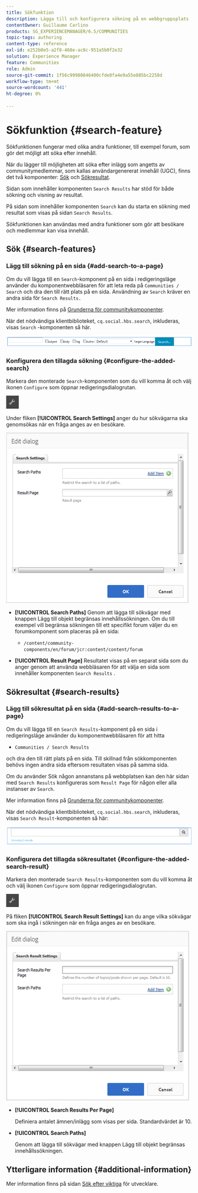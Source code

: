 ```yaml
---
title: Sökfunktion
description: Lägga till och konfigurera sökning på en webbgruppsplats
contentOwner: Guillaume Carlino
products: SG_EXPERIENCEMANAGER/6.5/COMMUNITIES
topic-tags: authoring
content-type: reference
exl-id: e252b0e5-a2f8-468e-ac8c-951a5b0f2e32
solution: Experience Manager
feature: Communities
role: Admin
source-git-commit: 1f56c99980846400cfde8fa4e9a55e885bc2258d
workflow-type: tm+mt
source-wordcount: '441'
ht-degree: 0%

---
```


# Sökfunktion {#search-feature}

Sökfunktionen fungerar med olika andra funktioner, till exempel forum, som gör det möjligt att söka efter innehåll.

När du lägger till möjligheten att söka efter inlägg som angetts av communitymedlemmar, som kallas användargenererat innehåll (UGC), finns det två komponenter: [Sök](#search) och [Sökresultat](#search-results).

Sidan som innehåller komponenten `Search Results` har stöd för både sökning och visning av resultat.

På sidan som innehåller komponenten `Search` kan du starta en sökning med resultat som visas på sidan `Search Results`.

Sökfunktionen kan användas med andra funktioner som gör att besökare och medlemmar kan visa innehåll.

## Sök {#search-features}

### Lägg till sökning på en sida {#add-search-to-a-page}

Om du vill lägga till en `Search`-komponent på en sida i redigeringsläge använder du komponentwebbläsaren för att leta reda på `Communities / Search` och dra den till rätt plats på en sida. Användning av `Search` kräver en andra sida för `Search Results.`

Mer information finns på [Grunderna för communitykomponenter](basics.md).

När det nödvändiga klientbiblioteket, `cq.social.hbs.search`, inkluderas, visas `Search` -komponenten så här.

![add-search](assets/add-search.png)

### Konfigurera den tillagda sökning {#configure-the-added-search}

Markera den monterade `Search`-komponenten som du vill komma åt och välj ikonen `Configure` som öppnar redigeringsdialogrutan.

![konfiguration](assets/configure-new.png)

Under fliken **[!UICONTROL Search Settings]** anger du hur sökvägarna ska genomsökas när en fråga anges av en besökare.

![sökinställningar](assets/search-settings.png)

* **[!UICONTROL Search Paths]**
Genom att lägga till sökvägar med knappen Lägg till objekt begränsas innehållssökningen. Om du till exempel vill begränsa sökningen till ett specifikt forum väljer du en forumkomponent som placeras på en sida:

   * `/content/community-components/en/forum/jcr:content/content/forum`

* **[!UICONTROL Result Page]**
Resultatet visas på en separat sida som du anger genom att använda webbläsaren för att välja en sida som innehåller komponenten `Search Results` .

## Sökresultat {#search-results}

### Lägg till sökresultat på en sida {#add-search-results-to-a-page}

Om du vill lägga till en `Search Results`-komponent på en sida i redigeringsläge använder du komponentwebbläsaren för att hitta

* `Communities / Search Results`

och dra den till rätt plats på en sida. Till skillnad från sökkomponenten behövs ingen andra sida eftersom resultaten visas på samma sida.

Om du använder Sök någon annanstans på webbplatsen kan den här sidan med `Search Results` konfigureras som `Result Page` för någon eller alla instanser av `Search`.

Mer information finns på [Grunderna för communitykomponenter](basics.md).

När det nödvändiga klientbiblioteket, `cq.social.hbs.search`, inkluderas, visas `Search Result`-komponenten så här:

![search-result](assets/search-result1.png)

### Konfigurera det tillagda sökresultatet {#configure-the-added-search-result}

Markera den monterade `Search Results`-komponenten som du vill komma åt och välj ikonen `Configure` som öppnar redigeringsdialogrutan.

![konfigurera](assets/configure-new.png)

På fliken **[!UICONTROL Search Result Settings]** kan du ange vilka sökvägar som ska ingå i sökningen när en fråga anges av en besökare.

![search-result-settings](assets/search-result-settings.png)

* **[!UICONTROL Search Results Per Page]**

  Definiera antalet ämnen/inlägg som visas per sida. Standardvärdet är 10.

* **[!UICONTROL Search Paths]**

  Genom att lägga till sökvägar med knappen Lägg till objekt begränsas innehållssökningen.

## Ytterligare information {#additional-information}

Mer information finns på sidan [Sök efter viktiga](search-implementation.md) för utvecklare.
